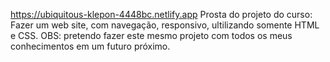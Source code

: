 https://ubiquitous-klepon-4448bc.netlify.app
Prosta do projeto do curso: Fazer um web site, com navegação, responsivo, ultilizando somente HTML e CSS.
OBS: pretendo fazer este mesmo projeto com todos os meus conhecimentos em um futuro próximo.  
